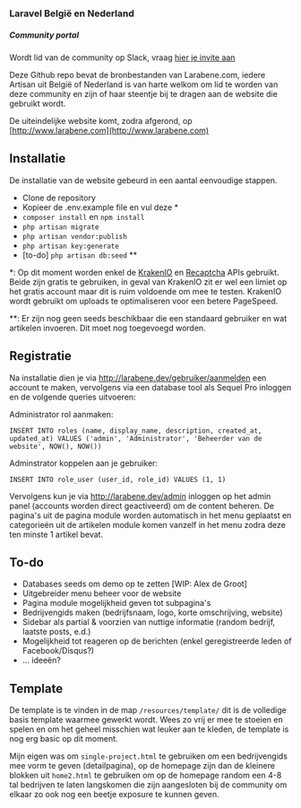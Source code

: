 ### Laravel Belgi&euml; en Nederland
##### Community portal

Wordt lid van de community op Slack, vraag [hier je invite aan](https://larabene.signup.team/)

Deze Github repo bevat de bronbestanden van Larabene.com, iedere Artisan uit Belgi&euml; of Nederland
is van harte welkom om lid te worden van deze community en zijn of haar steentje bij te dragen aan de
website die gebruikt wordt.

De uiteindelijke website komt, zodra afgerond, op [http://www.larabene.com](http://www.larabene.com)

## Installatie

De installatie van de website gebeurd in een aantal eenvoudige stappen.

- Clone de repository
- Kopieer de .env.example file en vul deze *
- `composer install` en `npm install`
- `php artisan migrate`
- `php artisan vendor:publish`
- `php artisan key:generate`
- [to-do] `php artisan db:seed` **

*: Op dit moment worden enkel de [KrakenIO](https://kraken.io/) en [Recaptcha](https://www.google.com/recaptcha/intro/invisible.html) APIs gebruikt.
Beide zijn gratis te gebruiken, in geval van KrakenIO zit er wel een limiet op het gratis account maar dit is ruim voldoende om mee te testen. KrakenIO
wordt gebruikt om uploads te optimaliseren voor een betere PageSpeed.

**: Er zijn nog geen seeds beschikbaar die een standaard gebruiker en wat artikelen invoeren. Dit moet nog toegevoegd
worden.

## Registratie

Na installatie dien je via http://larabene.dev/gebruiker/aanmelden een account te maken, vervolgens via een
database tool als Sequel Pro inloggen en de volgende queries uitvoeren:

Administrator rol aanmaken:
```
INSERT INTO roles (name, display_name, description, created_at, updated_at) VALUES ('admin', 'Administrator', 'Beheerder van de website', NOW(), NOW())
```

Adminstrator koppelen aan je gebruiker:
```
INSERT INTO role_user (user_id, role_id) VALUES (1, 1)
```

Vervolgens kun je via http://larabene.dev/admin inloggen op het admin panel (accounts worden direct geactiveerd) om
de content beheren. De pagina's uit de pagina module worden automatisch in het menu geplaatst en categorie&euml;n uit
de artikelen module komen vanzelf in het menu zodra deze ten minste 1 artikel bevat.

## To-do

- Databases seeds om demo op te zetten [WIP: Alex de Groot]
- Uitgebreider menu beheer voor de website
- Pagina module mogelijkheid geven tot subpagina's
- Bedrijvengids maken (bedrijfsnaam, logo, korte omschrijving, website)
- Sidebar als partial & voorzien van nuttige informatie (random bedrijf, laatste posts, e.d.)
- Mogelijkheid tot reageren op de berichten (enkel geregistreerde leden of Facebook/Disqus?)
- ... idee&euml;n?

## Template

De template is te vinden in de map `/resources/template/` dit is de volledige basis template waarmee gewerkt wordt.
Wees zo vrij er mee te stoeien en spelen en om het geheel misschien wat leuker aan te kleden, de template is nog erg
basic op dit moment.

Mijn eigen was om `single-project.html` te gebruiken om een bedrijvengids mee vorm te geven (detailpagina), op de
homepage zijn dan de kleinere blokken uit `home2.html`  te gebruiken om op de homepage random een 4-8 tal bedrijven
te laten langskomen die zijn aangesloten bij de community om elkaar zo ook nog een beetje exposure te kunnen geven.
